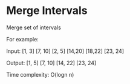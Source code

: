 # Merge Intervals

Merge set of intervals 

For example:

Input: [1, 3] [7, 10] [2, 5] [14,20] [18,22] [23, 24]

Output: [1, 5] [7, 10] [14, 22] [23, 24]


Time complexity: O(logn n)


